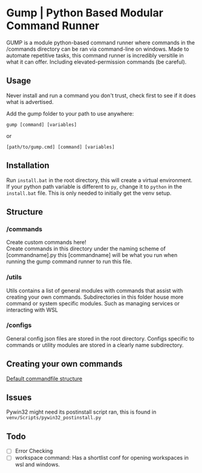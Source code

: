 # Gump | Python Based Modular Command Runner

GUMP is a module python-based command runner where commands in the /commands directory can be ran via command-line on windows. Made to automate repetitive tasks, this command runner is incredibly versitile in what it can offer. Including elevated-permission commands (be careful).
## Usage
Never install and run a command you don't trust, check first to see if it does what is advertised.

Add the gump folder to your path to use anywhere:

```
gump [command] [variables]
```
or
```
[path/to/gump.cmd] [command] [variables]
```

## Installation

Run `install.bat` in the root directory, this will create a virtual environment.\
If your python path variable is different to `py`, change it to `python` in the `install.bat` file. This is only needed to initially get the venv setup.

## Structure
### /commands
Create custom commands here!\
Create commands in this directory under the naming scheme of [commandname].py
this [commandname] will be what you run when running the gump command runner to run this file.

### /utils
Utils contains a list of general modules with commands that assist with creating your own commands. Subdirectories in this folder house more command or system specific modules. Such as managing services or interacting with WSL

### /configs
General config json files are stored in the root directory. Configs specific to commands or utility modules are stored in a clearly name subdirectory.


## Creating your own commands
[Default commandfile structure](docs/making-a-command.md)

## Issues
Pywin32 might need its postinstall script ran, this is found in `venv/Scripts/pywin32_postinstall.py`



## Todo

- [ ] Error Checking
- [ ] workspace command: Has a shortlist conf for opening workspaces in wsl and windows.